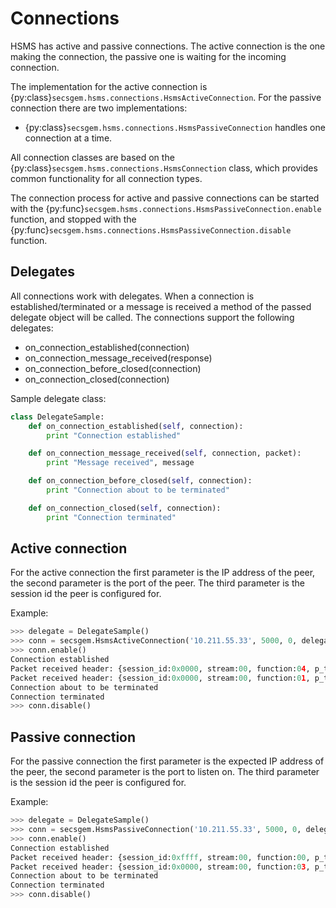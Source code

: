 # Connections

HSMS has active and passive connections.
The active connection is the one making the connection, the passive one is waiting for the incoming connection.

The implementation for the active connection is {py:class}`secsgem.hsms.connections.HsmsActiveConnection`.
For the passive connection there are two implementations:

-   {py:class}`secsgem.hsms.connections.HsmsPassiveConnection` handles one connection at a time.

All connection classes are based on the {py:class}`secsgem.hsms.connections.HsmsConnection` class, which provides common functionality for all connection types.

The connection process for active and passive connections can be started with the {py:func}`secsgem.hsms.connections.HsmsPassiveConnection.enable` function, and stopped with the {py:func}`secsgem.hsms.connections.HsmsPassiveConnection.disable` function.

## Delegates

All connections work with delegates.
When a connection is established/terminated or a message is received a method of the passed delegate object will be called.
The connections support the following delegates:

-   on_connection_established(connection)
-   on_connection_message_received(response)
-   on_connection_before_closed(connection)
-   on_connection_closed(connection)

Sample delegate class:

```python
class DelegateSample:
    def on_connection_established(self, connection):
        print "Connection established"

    def on_connection_message_received(self, connection, packet):
        print "Message received", message

    def on_connection_before_closed(self, connection):
        print "Connection about to be terminated"

    def on_connection_closed(self, connection):
        print "Connection terminated"
```

## Active connection

For the active connection the first parameter is the IP address of the peer, the second parameter is the port of the peer.
The third parameter is the session id the peer is configured for.

Example:

```python
>>> delegate = DelegateSample()
>>> conn = secsgem.HsmsActiveConnection('10.211.55.33', 5000, 0, delegate)
>>> conn.enable()
Connection established
Packet received header: {session_id:0x0000, stream:00, function:04, p_type:0x00, s_type:0x07, system:0x00000000, require_response:0}
Packet received header: {session_id:0x0000, stream:00, function:01, p_type:0x00, s_type:0x07, system:0x00000000, require_response:0}
Connection about to be terminated
Connection terminated
>>> conn.disable()
```

## Passive connection

For the passive connection the first parameter is the expected IP address of the peer, the second parameter is the port to listen on.
The third parameter is the session id the peer is configured for.

Example:

```python
>>> delegate = DelegateSample()
>>> conn = secsgem.HsmsPassiveConnection('10.211.55.33', 5000, 0, delegate)
>>> conn.enable()
Connection established
Packet received header: {session_id:0xffff, stream:00, function:00, p_type:0x00, s_type:0x01, system:0x00000001, require_response:0}
Packet received header: {session_id:0x0000, stream:00, function:03, p_type:0x00, s_type:0x07, system:0x00000000, require_response:0}
Connection about to be terminated
Connection terminated
>>> conn.disable()
```

